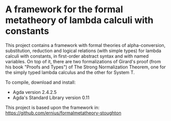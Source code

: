 # A framework for the formal metatheory of lambda calculi with constants

This project contains a framework with formal theories of alpha-conversion, substitution, reduction and logical relations (with simple types) for lambda calculi with constants, in first-order abstract syntax and with named variables.
On top of it, there are two formalizations of Girard's proof (from his book "Proofs and Types") of The Strong Normalization Theorem, one for the simply typed lambda calculus and the other for System T.

To compile, download and install:
- Agda version 2.4.2.5 
- Agda's Standard Library version 0.11

This project is based upon the framework in: https://github.com/ernius/formalmetatheory-stoughton
